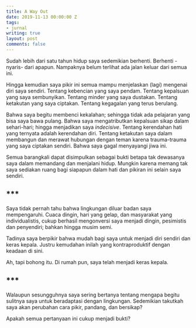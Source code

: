 ```yaml
---
title: A Way Out
date: 2019-11-13 00:00:00 Z
tags:
- jurnal
writing: true
layout: post
comments: false
---
```


Sudah lebih dari satu tahun hidup saya sedemikian berhenti. Berhenti -nyaris- dari apapun. Nampaknya belum terlihat ada jalan keluar dari semua ini.

Hingga kemudian saya pikir ini semua mampu menjelaskan (lagi) mengenai diri saya sendiri. Tentang kebencian yang saya pendam. Tentang kepalsuan yang saya sembunyikan. Tentang minder yang saya dustakan. Tentang ketakutan yang saya ciptakan. Tentang kegagalan yang terus berulang.

Bahwa saya begitu membenci kekalahan; sehingga tidak ada pelajaran yang bisa saya bawa pulang. Bahwa saya mengatributkan kepalsuan sikap dalam sehari-hari; hingga menjadikan saya *indecisive*. Tentang kerendahan hati yang ternyata adalah kerendahan diri. Tentang ketakutan saya dalam membangun dan merawat hubungan dengan teman karena trauma-trauma yang saya ciptakan sendiri. Bahwa saya gagal menyayangi jiwa ini.

Semua barangkali dapat disimpulkan sebagai bukti betapa tak dewasanya saya dalam memandang dan menjalani hidup. Mungkin karena memang tak saya sediakan ruang bagi siapapun dalam hati dan pikiran ini selain saya sendiri.

## ***

Saya tidak pernah tahu bahwa lingkungan diluar badan saya mempengaruhi. Cuaca dingin, hari yang gelap, dan masyarakat yang individualistis, cukup berhasil mengonversi saya menjadi dingin, pesimistis dan penyendiri; bahkan hingga musim semi.

Tadinya saya berpikir bahwa mudah bagi saya untuk menjadi diri sendiri dan keras kepala. Justru kemudahan inilah yang kontraproduktif dengan keadaan di sini.

Ah, tapi bohong itu. Di rumah pun, saya telah menjadi keras kepala.

## ***

Walaupun sesungguhnya saya sering bertanya tentang mengapa begitu sulitnya saya untuk beradaptasi dengan lingkungan. Sedemikian takutkah saya akan perubahan cara pikir, pandang, dan bersikap?

Apakah semua pertanyaan ini cukup menjadi bukti?